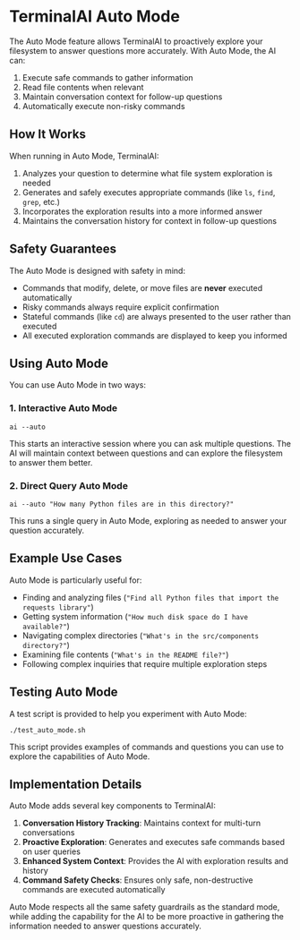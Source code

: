 # TerminalAI Auto Mode

The Auto Mode feature allows TerminalAI to proactively explore your filesystem to answer questions more accurately. With Auto Mode, the AI can:

1. Execute safe commands to gather information
2. Read file contents when relevant
3. Maintain conversation context for follow-up questions
4. Automatically execute non-risky commands

## How It Works

When running in Auto Mode, TerminalAI:

1. Analyzes your question to determine what file system exploration is needed
2. Generates and safely executes appropriate commands (like `ls`, `find`, `grep`, etc.)
3. Incorporates the exploration results into a more informed answer
4. Maintains the conversation history for context in follow-up questions

## Safety Guarantees

The Auto Mode is designed with safety in mind:

- Commands that modify, delete, or move files are **never** executed automatically
- Risky commands always require explicit confirmation
- Stateful commands (like `cd`) are always presented to the user rather than executed
- All executed exploration commands are displayed to keep you informed

## Using Auto Mode

You can use Auto Mode in two ways:

### 1. Interactive Auto Mode

```
ai --auto
```

This starts an interactive session where you can ask multiple questions. The AI will maintain context between questions and can explore the filesystem to answer them better.

### 2. Direct Query Auto Mode

```
ai --auto "How many Python files are in this directory?"
```

This runs a single query in Auto Mode, exploring as needed to answer your question accurately.

## Example Use Cases

Auto Mode is particularly useful for:

- Finding and analyzing files (`"Find all Python files that import the requests library"`)
- Getting system information (`"How much disk space do I have available?"`)
- Navigating complex directories (`"What's in the src/components directory?"`)
- Examining file contents (`"What's in the README file?"`)
- Following complex inquiries that require multiple exploration steps

## Testing Auto Mode

A test script is provided to help you experiment with Auto Mode:

```
./test_auto_mode.sh
```

This script provides examples of commands and questions you can use to explore the capabilities of Auto Mode.

## Implementation Details

Auto Mode adds several key components to TerminalAI:

1. **Conversation History Tracking**: Maintains context for multi-turn conversations
2. **Proactive Exploration**: Generates and executes safe commands based on user queries
3. **Enhanced System Context**: Provides the AI with exploration results and history
4. **Command Safety Checks**: Ensures only safe, non-destructive commands are executed automatically

Auto Mode respects all the same safety guardrails as the standard mode, while adding the capability for the AI to be more proactive in gathering the information needed to answer questions accurately.